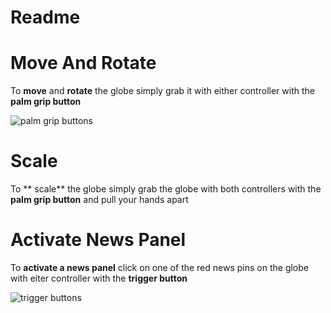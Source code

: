 # Readme

# Move And Rotate 

To **move** and **rotate** the globe simply grab it with either controller with the **palm grip button**

![palm grip buttons](https://i.postimg.cc/DwGLDjFF/controller-Palm.png)
# Scale

To ** scale**  the globe simply grab the globe with both controllers with the **palm grip button** and pull your hands apart

# Activate News Panel

To **activate a news panel** click on one of the red news pins on the globe with eiter controller with the **trigger button**

![trigger buttons](https://i.postimg.cc/ydjFjDKZ/controller-Trigger.png)

